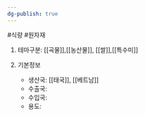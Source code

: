 ```yaml
---
dg-publish: true
---
```

#식량  #원자재


1. 테마구분: [[곡물]],[[농산물]], [[쌀]],[[특수미]]

1. 기본정보

	- 생산국: [[태국]], [[베트남]]
	- 수출국: 
	- 수입국:  
	- 용도:
